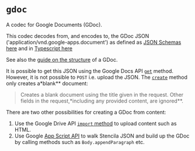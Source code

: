 # `gdoc`

A codec for Google Documents (GDoc).

This codec decodes from, and encodes to, the GDoc JSON ('application/vnd.google-apps.document')
as defined as [JSON Schemas here](https://docs.googleapis.com/$discovery/rest?version=v1) and in
[Typescript here](https://github.com/googleapis/google-api-nodejs-client/blob/master/src/apis/docs/v1.ts)

See also the [guide on the structure](https://developers.google.com/docs/api/concepts/structure)
of a GDoc.

It is possible to get this JSON using the Google Docs API [`get`](https://developers.google.com/docs/api/reference/rest/v1/documents/get) method.
However, it is not possible to `POST` i.e. upload the JSON. The [`create`](https://developers.google.com/docs/api/reference/rest/v1/documents/create) method
only creates a\*blank\*\* document:

> Creates a blank document using the title given in the request.
> Other fields in the request,\*including any provided content, are ignored\*\*.

There are two other possibilities for creating a GDoc from content:

1. Use the Google Drive API [`import` method](https://developers.google.com/drive/api/v3/manage-uploads#import_to_google_docs_types_) to upload content such as HTML.
2. Use Google [App Script API](https://github.com/DefinitelyTyped/DefinitelyTyped/blob/master/types/google-apps-script/google-apps-script.document.d.ts)
   to walk Stencila JSON and build up the GDoc by calling methods such as `Body.appendParagraph` etc.
